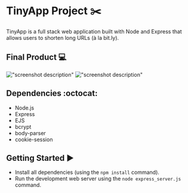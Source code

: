 # TinyApp Project :scissors:

TinyApp is a full stack web application built with Node and Express that allows users to shorten long URLs (à la bit.ly).

## Final Product :computer:

!["screenshot description"](#)
!["screenshot description"](#)

## Dependencies :octocat:

- Node.js
- Express
- EJS
- bcrypt
- body-parser
- cookie-session

## Getting Started :arrow_forward:

- Install all dependencies (using the `npm install` command).
- Run the development web server using the `node express_server.js` command.
